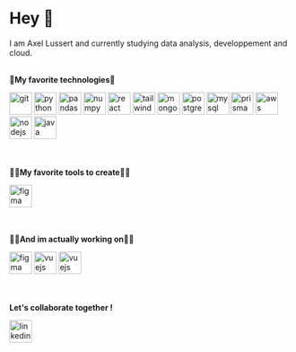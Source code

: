 # Hey 👋

I am Axel Lussert and currently studying data analysis, developpement and cloud.
<br/>
<br/>

<b>🤍My favorite technologies🤍</b>
<br/>
<div>
    <img src="https://img.shields.io/badge/GIT-E44C30?style=for-the-badge&logo=git&logoColor=white" alt="git" height="40" style="max-width: 100%;"> 
    <img src="https://img.shields.io/badge/Python-FFD43B?style=for-the-badge&logo=python&logoColor=blue" alt="python" height="40" style="max-width: 100%;"> 
    <img src="https://img.shields.io/badge/Pandas-150458?style=for-the-badge&logo=pandas&logoColor=white" alt="pandas" height="40" style="max-width: 100%;"> 
    <img src="https://img.shields.io/badge/NumPy-013243?style=for-the-badge&logo=numpy&logoColor=white" alt="numpy" height="40" style="max-width: 100%;"> 
    <img src="https://img.shields.io/badge/React-20232A?style=for-the-badge&logo=react&logoColor=61DAFB" alt="react" height="40" style="max-width: 100%;"> 
    <img src="https://img.shields.io/badge/Tailwind_CSS-38B2AC?style=for-the-badge&logo=tailwind-css&logoColor=white" alt="tailwind" height="40" style="max-width: 100%;"> 
    <img src="https://img.shields.io/badge/MongoDB-4EA94B?style=for-the-badge&logo=mongodb&logoColor=white" alt="mongodb" height="40" style="max-width: 100%;"> 
    <img src="https://img.shields.io/badge/PostgreSQL-316192?style=for-the-badge&logo=postgresql&logoColor=white" alt="postgresql" height="40" style="max-width: 100%;"> 
    <img src="https://img.shields.io/badge/MySQL-005C84?style=for-the-badge&logo=mysql&logoColor=white" alt="mysql" height="40" style="max-width: 100%;"> 
    <img src="https://img.shields.io/badge/Prisma-3982CE?style=for-the-badge&logo=Prisma&logoColor=white" alt="prisma" height="40" style="max-width: 100%;"> 
    <img src="https://img.shields.io/badge/AWS-FF9900?style=for-the-badge&logo=amazonaws&logoColor=white" alt="aws" height="40" style="max-width: 100%;"> 
    <img src="https://img.shields.io/badge/Node.js-339933?style=for-the-badge&logo=nodedotjs&logoColor=white" alt="nodejs" height="40" style="max-width: 100%;"> 
    <img src="https://img.shields.io/badge/Java-007396?style=for-the-badge&logo=java&logoColor=white" alt="java" height="40" style="max-width: 100%;"> 
</div>

<br/>
<br/>

<b>👨‍🎨My favorite tools to create👨‍🎨</b>
<br/>
<div>
    <img src="https://img.shields.io/badge/Figma-F24E1E?style=for-the-badge&logo=figma&logoColor=white" alt="figma" height="40" style="max-width: 100%;">
</div>

<br/>
<br/>

<b>👨‍💻And im actually working on👨‍💻</b>
<br/>
<div>
    <img src="https://img.shields.io/badge/Swift-FA7343?style=for-the-badge&logo=swift&logoColor=white" alt="figma" height="40" style="max-width: 100%;">
    <img src="https://img.shields.io/badge/Vue%20js-35495E?style=for-the-badge&logo=vuedotjs&logoColor=4FC08D" alt="vuejs" height="40" style="max-width: 100%;">
    <img src="https://img.shields.io/badge/threejs-black?style=for-the-badge&logo=three.js&logoColor=white" alt="vuejs" height="40" style="max-width: 100%;">
</div>

<br/>
<br/>

<b>Let's collaborate together !</b>
<br/>
<div>
    <a href="https://www.linkedin.com/in/axel-lussert/"><img src="https://img.shields.io/badge/LinkedIn-0077B5?style=for-the-badge&logo=linkedin&logoColor=white" alt="linkedin" height="40" style="max-width: 100%;"></a>
</div>
